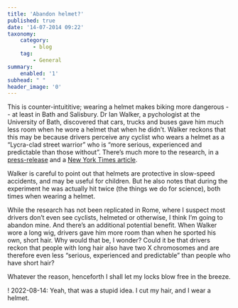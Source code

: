 ```yaml
---
title: 'Abandon helmet?'
published: true
date: '14-07-2014 09:22'
taxonomy:
    category:
        - blog
    tag:
        - General
summary:
    enabled: '1'
subhead: " "
header_image: '0'
---
```


This is counter-intuititive; wearing a helmet makes biking more dangerous -- at least in Bath and Salisbury. Dr Ian Walker, a pychologist at the University of Bath, discovered that cars, trucks and buses gave him much less room when he wore a helmet that when he didn’t. Walker reckons that this may be because drivers perceive any cyclist who wears a helmet as a “Lycra-clad street warrior” who is “more serious, experienced and predictable than those without”. There’s much more to the research, in a [press-release](https://web.archive.org/web/20061025071219/http://www.bath.ac.uk/news/articles/archive/overtaking110906.html) and a [New York Times article](https://www.nytimes.com/2006/12/10/magazine/10bike.html).

Walker is careful to point out that helmets are protective in slow-speed accidents, and may be useful for children. But he also notes that during the experiment he was actually hit twice (the things we do for science), both times when wearing a helmet.

While the research has not been replicated in Rome, where I suspect most drivers don’t even see cyclists, helmeted or otherwise, I think I’m going to abandon mine. And there’s an additional potential benefit. When Walker wore a long wig, drivers gave him more room than when he sported his own, short hair. Why would that be, I wonder? Could it be that drivers reckon that people with long hair also have two X chromosomes and are therefore even less “serious, experienced and predictable” than people who have short hair?

Whatever the reason, henceforth I shall let my locks blow free in the breeze.

! 2022-08-14: Yeah, that was a stupid idea. I cut my hair, and I wear a helmet.
